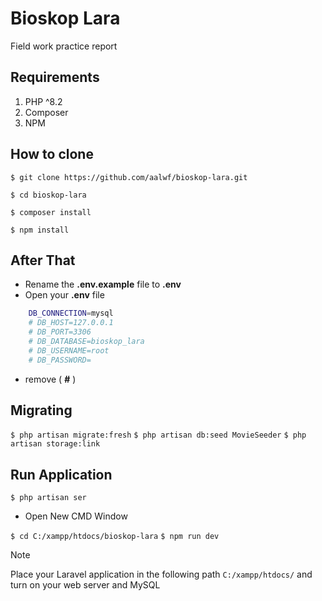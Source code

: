 # Bioskop Lara

Field work practice report

## Requirements

1. PHP ^8.2
2. Composer
3. NPM

## How to clone

`$ git clone https://github.com/aalwf/bioskop-lara.git`

`$ cd bioskop-lara`

`$ composer install`

`$ npm install`

## After That

-   Rename the **.env.example** file to **.env**
-   Open your **.env** file

```bash
    DB_CONNECTION=mysql
    # DB_HOST=127.0.0.1
    # DB_PORT=3306
    # DB_DATABASE=bioskop_lara
    # DB_USERNAME=root
    # DB_PASSWORD=
```

-   remove ( **#** )

## Migrating

`$ php artisan migrate:fresh`
`$ php artisan db:seed MovieSeeder`
`$ php artisan storage:link`

## Run Application

`$ php artisan ser`

-   Open New CMD Window

`$ cd C:/xampp/htdocs/bioskop-lara`
`$ npm run dev`

> [!NOTE]
> Place your Laravel application in the following path `C:/xampp/htdocs/` and turn on your web server and MySQL
